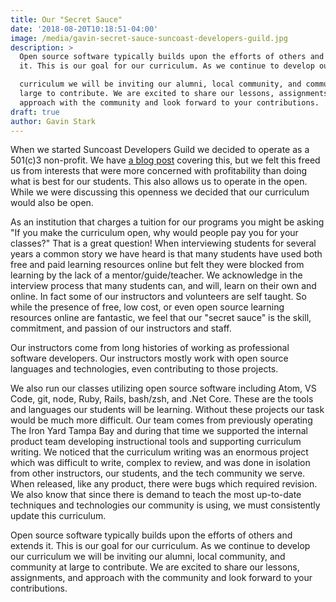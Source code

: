 ```yaml
---
title: Our "Secret Sauce"
date: '2018-08-20T10:18:51-04:00'
image: /media/gavin-secret-sauce-suncoast-developers-guild.jpg
description: >
  Open source software typically builds upon the efforts of others and extends
  it. This is our goal for our curriculum. As we continue to develop our

  curriculum we will be inviting our alumni, local community, and community at
  large to contribute. We are excited to share our lessons, assignments, and
  approach with the community and look forward to your contributions.
draft: true
author: Gavin Stark
---
```

When we started Suncoast Developers Guild we decided to operate as a 501(c)3 non-profit. We have [a blog post](https://suncoast.io/blog/it-s-the-mission-not-the-money/) covering this, but we felt this freed us from interests that were more concerned with profitability than doing what is best for our students. This also allows us to operate in the open. While we were discussing this openness we decided that our curriculum would also be open.

As an institution that charges a tuition for our programs you might be asking "If you make the curriculum open, why would people pay you for your classes?" That is a great question! When interviewing students for several years a common story we have heard is that many students have used both free and paid learning resources online but felt they were blocked from learning by the lack of a mentor/guide/teacher. We acknowledge in the interview process that many students can, and will, learn on their own and online. In fact some of our instructors and volunteers are self taught. So while the presence of free, low cost, or even open source learning resources online are fantastic, we feel that our "secret sauce" is the skill, commitment, and passion of our instructors and staff.

Our instructors come from long histories of working as professional software developers. Our instructors mostly work with open source languages and technologies, even contributing to those projects.

We also run our classes utilizing open source software including Atom, VS Code, git, node, Ruby, Rails, bash/zsh, and .Net Core. These are the tools and languages our students will be learning. Without these projects our task would be much more difficult. Our team comes from previously operating The Iron Yard Tampa Bay and during that time we supported the internal product team developing instructional tools and supporting curriculum writing. We noticed that the curriculum writing was an enormous project which was difficult to write, complex to review, and was done in isolation from other instructors, our students, and the tech community we serve. When released, like any product, there were bugs which required revision. We also know that since there is demand to teach the most up-to-date techniques and technologies our community is using, we must consistently update this curriculum.

Open source software typically builds upon the efforts of others and extends it. This is our goal for our curriculum. As we continue to develop our curriculum we will be inviting our alumni, local community, and community at large to contribute. We are excited to share our lessons, assignments, and approach with the community and look forward to your contributions.
